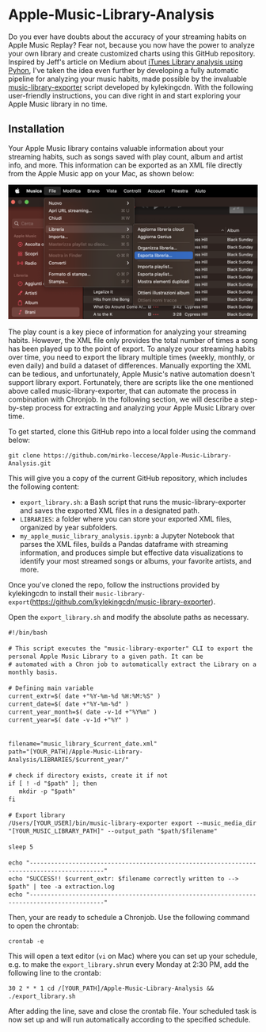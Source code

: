 # Apple-Music-Library-Analysis

Do you ever have doubts about the accuracy of your streaming habits on Apple Music Replay? Fear not, because you now have the power to analyze your own library and create customized charts using this GitHub repository. Inspired by Jeff's article on Medium about [iTunes Library analysis using Pyhon](https://leojosefm.medium.com/python-analyzing-itunes-library-97bec60e13cb), I've taken the idea even further by developing a fully automatic pipeline for analyzing your music habits, made possible by the invaluable [music-library-exporter](https://github.com/kylekingcdn/music-library-exporter) script developed by kylekingcdn. With the following user-friendly instructions, you can dive right in and start exploring your Apple Music library in no time. 

## Installation
Your Apple Music library contains valuable information about your streaming habits, such as songs saved with play count, album and artist info, and more. This information can be exported as an XML file directly from the Apple Music app on your Mac, as shown below:


![How to export the XML file](img/export_library.png)

The play count is a key piece of information for analyzing your streaming habits. However, the XML file only provides the total number of times a song has been played up to the point of export. To analyze your streaming habits over time, you need to export the library multiple times (weekly, monthly, or even daily) and build a dataset of differences. Manually exporting the XML can be tedious, and unfortunately, Apple Music's native automation doesn't support library export. Fortunately, there are scripts like the one mentioned above called music-library-exporter, that can automate the process in combination with Chronjob. In the following section, we will describe a step-by-step process for extracting and analyzing your Apple Music Library over time.

To get started, clone this GitHub repo into a local folder using the command below:

```
git clone https://github.com/mirko-leccese/Apple-Music-Library-Analysis.git
```

This will give you a copy of the current GitHub repository, which includes the following content:

- ```export_library.sh```: a Bash script that runs the music-library-exporter and saves the exported XML files in a designated path.
- ```LIBRARIES```: a folder where you can store your exported XML files, organized by year subfolders.
- ```my_apple_music_library_analysis.ipynb```: a Jupyter Notebook that parses the XML files, builds a Pandas dataframe with streaming information, and produces simple but effective data visualizations to identify your most streamed songs or albums, your favorite artists, and more.

Once you've cloned the repo, follow the instructions provided by kylekingcdn to install their  ```music-library-export```(https://github.com/kylekingcdn/music-library-exporter). 

Open the ```export_library.sh``` and modify the absolute paths as necessary.

```{bash}
#!/bin/bash

# This script executes the "music-library-exporter" CLI to export the personal Apple Music Library to a given path. It can be
# automated with a Chron job to automatically extract the Library on a monthly basis.

# Defining main variable
current_extr=$( date +"%Y-%m-%d %H:%M:%S" )
current_date=$( date +"%Y-%m-%d" )
current_year_month=$( date -v-1d +"%Y%m" ) 
current_year=$( date -v-1d +"%Y" )


filename="music_library_$current_date.xml"
path="[YOUR_PATH]/Apple-Music-Library-Analysis/LIBRARIES/$current_year/"

# check if directory exists, create it if not
if [ ! -d "$path" ]; then
   mkdir -p "$path"
fi

# Export library
/Users/[YOUR_USER]/bin/music-library-exporter export --music_media_dir "[YOUR_MUSIC_LIBRARY_PATH]" --output_path "$path/$filename"

sleep 5

echo "-------------------------------------------------------------------------------------------"
echo "SUCCESS!! $current_extr: $filename correctly written to --> $path" | tee -a extraction.log
echo "-------------------------------------------------------------------------------------------"
```

Then, your are ready to schedule a Chronjob. Use the following command to open the chrontab:
```{shell}
crontab -e
```

This will open a text editor (```vi``` on Mac) where you can set up your schedule, e.g. to make the ```export_library.sh```run every Monday at 2:30 PM, add the following line to the crontab:

```{bash}
30 2 * * 1 cd /[YOUR_PATH]/Apple-Music-Library-Analysis && ./export_library.sh
```
After adding the line, save and close the crontab file. Your scheduled task is now set up and will run automatically according to the specified schedule.






